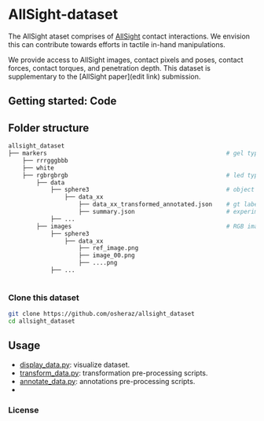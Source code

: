 # **AllSight**-dataset

The AllSight ataset comprises of [AllSight](https://github.com/osheraz/allsight) contact interactions.
We envision this can contribute towards efforts in tactile in-hand manipulations.

We provide access to AllSight images, contact pixels and poses, contact forces,
contact torques, and penetration depth.
This dataset is supplementary to the [AllSight paper](edit link) submission. 

## Getting started: **Code**

## Folder structure
```bash
allsight_dataset
├── markers                                                   # gel type
    ├── rrrgggbbb          
    ├── white  
    ├── rgbrgbrgb                                             # led type
        ├── data             
            ├── sphere3                                       # object type
                ├── data_xx   
                    ├── data_xx_transformed_annotated.json    # gt labels
                    ├── summary.json                          # experiment summary
            ├── ...                                           
        ├── images                                            # RGB images  
            ├── sphere3
                ├── data_xx
                    ├── ref_image.png
                    ├── image_00.png
                    ├── ....png   
            ├── ...   
           
```


### Clone this dataset
```bash
git clone https://github.com/osheraz/allsight_dataset
cd allsight_dataset
```

## Usage

- [display_data.py](display_data.py): visualize dataset.
- [transform_data.py](transform_data.py): transformation pre-processing scripts.
- [annotate_data.py](annotate_data.py): annotations pre-processing scripts.
-
### License
